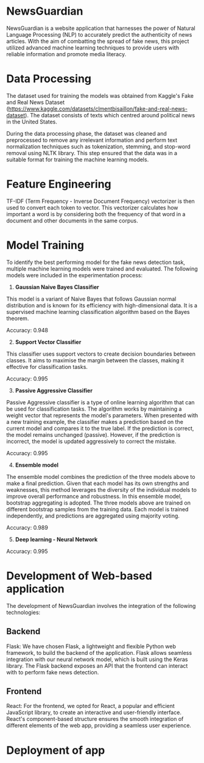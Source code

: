 # NewsGuardian
NewsGuardian is a website application that harnesses the power of Natural Language Processing (NLP) to accurately predict the authenticity of news articles. With the aim of combatting the spread of fake news, this project utilized advanced machine learning techniques to provide users with reliable information and promote media literacy.

# Data Processing
The dataset used for training the models was obtained from Kaggle's Fake and Real News Dataset (https://www.kaggle.com/datasets/clmentbisaillon/fake-and-real-news-dataset). The dataset consists of texts which centred around political news in the United States.

During the data processing phase, the dataset was cleaned and preprocessed to remove any irrelevant information and perform text normalization techniques such as tokenization, stemming, and stop-word removal using NLTK library. This step ensured that the data was in a suitable format for training the machine learning models.

# Feature Engineering
TF-IDF (Term Frequency - Inverse Document Frequency) vectorizer is then used to convert each token to vector. This vectorizer calculates how important a word is by considering both the frequency of that word in a document and other documents in the same corpus.

# Model Training
To identify the best performing model for the fake news detection task, multiple machine learning models were trained and evaluated. The following models were included in the experimentation process: 

1) **Gaussian Naive Bayes Classifier**

This model is a variant of Naive Bayes that follows Gaussian normal distribution and is known for its efficiency with high-dimensional data. It is a supervised machine learning classification algorithm based on the Bayes theorem. 

Accuracy: 0.948

2) **Support Vector Classifier**

This classifier uses support vectors to create decision boundaries between classes. It aims to maximise the margin between the classes, making it effective for classification tasks.

Accuracy: 0.995

3) **Passive Aggressive Classifier**

Passive Aggressive classifier is a type of online learning algorithm that can be used for classification tasks. The algorithm works by maintaining a weight vector that represents the model's parameters. When presented with a new training example, the classifier makes a prediction based on the current model and compares it to the true label. If the prediction is correct, the model remains unchanged (passive). However, if the prediction is incorrect, the model is updated aggressively to correct the mistake.

Accuracy: 0.995

4) **Ensemble model**

The ensemble model combines the prediction of the three models above to make a final prediction. Given that each model has its own strengths and weaknesses, this method leverages the diversity of the individual models to improve overall performance and robustness. In this ensemble model, bootstrap aggregating is adopted. The three models above are trained on different bootstrap samples from the training data. Each model is trained independently, and predictions are aggregated using majority voting.

Accuracy: 0.989

5) **Deep learning - Neural Network**

Accuracy: 0.995
# Development of Web-based application
The development of NewsGuardian involves the integration of the following technologies:

## Backend
Flask: We have chosen Flask, a lightweight and flexible Python web framework, to build the backend of the application. Flask allows seamless integration with our neural network model, which is built using the Keras library. The Flask backend exposes an API that the frontend can interact with to perform fake news detection.

## Frontend
React: For the frontend, we opted for React, a popular and efficient JavaScript library, to create an interactive and user-friendly interface. React's component-based structure ensures the smooth integration of different elements of the web app, providing a seamless user experience.


# Deployment of app

